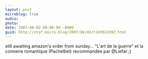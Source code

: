 ```yaml
---
layout: post
microblog: true
audio: 
photo: 
date: 2007-08-02 00:00:00 -0000
guid: http://xtof.micro.blog/2007/08/02/t183022092.html
---
```

still awaiting amazon's order from sunday... "L'art de la guerre" et la connerie romantique (Pachelbel) recommandée par @Liefar ;)
